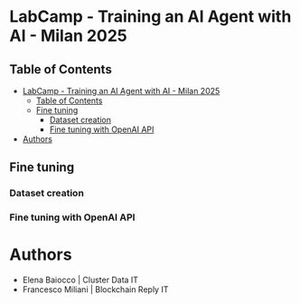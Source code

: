 # LabCamp - Training an AI Agent with AI - Milan 2025

## Table of Contents

- [LabCamp - Training an AI Agent with AI - Milan 2025](#labcamp---training-an-ai-agent-with-ai---milan-2025)
  - [Table of Contents](#table-of-contents)
  - [Fine tuning](#fine-tuning)
    - [Dataset creation](#dataset-creation)
    - [Fine tuning with OpenAI API](#fine-tuning-with-openai-api)
- [Authors](#authors)

## Fine tuning

### Dataset creation

### Fine tuning with OpenAI API

# Authors

- Elena Baiocco | Cluster Data IT
- Francesco Miliani | Blockchain Reply IT
